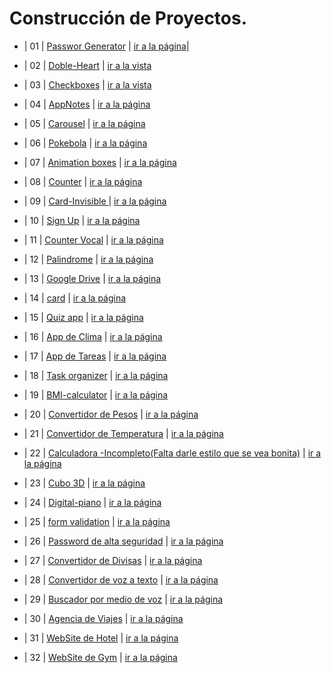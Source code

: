 # Construcción de Proyectos.

 * | 01 | [Passwor Generator](https://github.com/ElideZavala/150-Project-Goal/tree/main/Password-Generator) | [ir a la página](https://keen-goldberg-2dd194.netlify.app/)| 


  * | 02 | [Doble-Heart](https://github.com/ElideZavala/150-Project-Goal/tree/main/Doble-Heart) | [ir a la vista](https://wonderful-haibt-1591cc.netlify.app/) 
  
  * | 03 | [Checkboxes](https://github.com/ElideZavala/150-Project-Goal/tree/main/Checkboxes)  | [ir a la vista](https://naughty-bose-a369b1.netlify.app/) 

  * | 04 | [AppNotes](https://github.com/ElideZavala/150-Project-Goal/tree/main/Notes-app) | [ir a la página](https://tender-hugle-f28617.netlify.app/) 
   
  * | 05 | [Carousel](https://github.com/ElideZavala/150-Project-Goal/tree/main/Carousel-Ul) | [ir a la página]() 

  * | 06 | [Pokebola](https://github.com/ElideZavala/150-Project-Goal/tree/main/Pokedex) | [ir a la página](https://stoic-stonebraker-836fce.netlify.app/) 

  * | 07 | [Animation boxes](https://github.com/ElideZavala/150-Project-Goal/tree/main/Hoverboard) | [ir a la página](https://sharp-goodall-fe105b.netlify.app/) 

  * | 08 | [Counter](https://github.com/ElideZavala/150-Project-Goal/tree/main/Counter) | [ir a la página](https://trusting-lamport-e09329.netlify.app/) 

  * | 09 | [Card-Invisible ](https://github.com/ElideZavala/150-Project-Goal/tree/main/Card-Invisible) | [ir a la página](https://brave-nobel-fca764.netlify.app/) 
  
  * | 10 | [Sign Up](https://github.com/ElideZavala/150-Project-Goal/tree/main/Sign%20Up) | [ir a la página](https://lucid-engelbart-a21c34.netlify.app/) 
  
  * | 11 | [Counter Vocal](https://github.com/ElideZavala/150-Project-Goal/tree/main/Counter-vocal) | [ir a la página](https://trusting-lamport-e09329.netlify.app/) 
  
  * | 12 | [Palindrome](https://github.com/ElideZavala/150-Project-Goal/tree/main/Palindrome) | [ir a la página](https://epic-chandrasekhar-0f9f41.netlify.app/) 

  * | 13 | [Google Drive](https://github.com/ElideZavala/150-Project-Goal/tree/main/Google-Drive-Download) | [ir a la página](https://pensive-allen-a3612b.netlify.app/) 

  * | 14 | [card](https://github.com/ElideZavala/150-Project-Goal/tree/main/Cards) | [ir a la página](https://dreamy-nightingale-d83580.netlify.app/) 

  * | 15 | [Quiz app](https://github.com/ElideZavala/150-Project-Goal/tree/main/Quiz-App) | [ir a la página](https://gallant-chandrasekhar-a56a7d.netlify.app/) 

  * | 16 | [App de Clima](https://stupefied-wescoff-9ed508.netlify.app/) | [ir a la página](https://github.com/ElideZavala/150-Project-Goal/tree/main/Weather-App) 

  * | 17 | [App de Tareas](https://nervous-wescoff-f40d75.netlify.app/) | [ir a la página](https://github.com/ElideZavala/150-Project-Goal/tree/main/Todo-App) 

  * | 18 | [Task organizer](https://github.com/ElideZavala/150-Project-Goal/tree/main/Todo-App-Drog) | [ir a la página](https://laughing-bose-22e57c.netlify.app/) 

  * | 19 | [BMI-calculator](https://github.com/ElideZavala/150-Project-Goal/tree/main/BMI-Calculator) | [ir a la página](https://infallible-cori-860e63.netlify.app/)

  * | 20 | [Convertidor de Pesos](https://github.com/ElideZavala/150-Project-Goal/tree/main/Weight-Converter) | [ir a la página](https://agitated-mclean-228d45.netlify.app/)

  * | 21 | [Convertidor de Temperatura](https://github.com/ElideZavala/150-Project-Goal/tree/main/Temperature-Converter) | [ir a la página](https://elastic-varahamihira-add21e.netlify.app/)

  * | 22 | [Calculadora -Incompleto(Falta darle estilo que se vea bonita)](https://github.com/ElideZavala/150-Project-Goal/tree/main/Calculator-Scientific) | [ir a la página](https://sleepy-hopper-556dc9.netlify.app/)

  * | 23 | [Cubo 3D](https://github.com/ElideZavala/150-Project-Goal/tree/main/Cube3D) | [ir a la página](https://sad-franklin-323e23.netlify.app/)

  * | 24 | [Digital-piano](https://github.com/ElideZavala/150-Project-Goal/tree/main/Digital-Piano) | [ir a la página](https://vigilant-mclean-1ad013.netlify.app/)

  * | 25 | [form validation](https://github.com/ElideZavala/150-Project-Goal/tree/main/form-Validation) | [ir a la página](https://confident-jang-7c5335.netlify.app/)

  * | 26 | [Password de alta seguridad](https://github.com/ElideZavala/150-Project-Goal/tree/main/Password-Strength-Indicator) | [ir a la página](https://friendly-swartz-d04394.netlify.app/)

  * | 27 | [Convertidor de Divisas](https://github.com/ElideZavala/150-Project-Goal/tree/main/Currency-Converter) | [ir a la página](https://goofy-boyd-fd4881.netlify.app/)

  * | 28 | [Convertidor de voz a texto](https://github.com/ElideZavala/150-Project-Goal/tree/main/Speech-to-text) | [ir a la página](https://jovial-nobel-86aba6.netlify.app/)

  * | 29 | [Buscador por medio de voz](https://github.com/ElideZavala/150-Project-Goal/tree/main/Speech-to-text%20-Voice%20Command) | [ir a la página]()

  * | 30 | [Agencia de Viajes](https://github.com/ElideZavala/NodeJs) | [ir a la página](https://tourswebsiteusa.herokuapp.com/)

  * | 31 | [WebSite de Hotel](https://github.com/ElideZavala/FlexBox-Grid-Sass-Animations-Full/tree/main/vlv-website) | [ir a la página](https://glowing-douhua-4196d5.netlify.app/)

  * | 32 | [WebSite de Gym](https://github.com/ElideZavala/150-Project-Goal/tree/main/gym-website) | [ir a la página](https://eloquent-pixie-77761f.netlify.app/)
